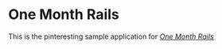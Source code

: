 # One Month Rails

This is the pinteresting sample application for 
[*One Month Rails*](http://oneonthrails.com)
